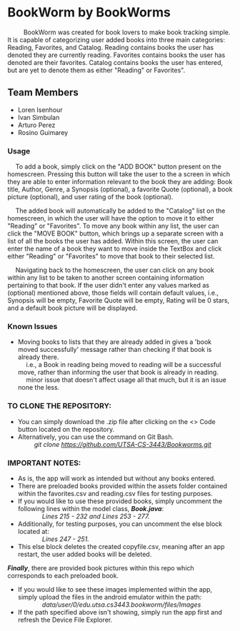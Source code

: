 
# BookWorm by BookWorms

&emsp; &emsp; BookWorm was created for book lovers to make book tracking simple. It is capable of categorizing user added books into three main categories:
Reading, Favorites, and Catalog.
Reading contains books the user has denoted they are currently reading.
Favorites contains books the user has denoted are their favorites.
Catalog contains books the user has entered, but are yet to denote them as either "Reading" or Favorites".

## Team Members

- Loren Isenhour
- Ivan Simbulan
- Arturo Perez
- Rosino Guimarey

### Usage

&emsp; To add a book, simply click on the "ADD BOOK" button present on the homescreen.
Pressing this button will take the user to the a screen in which they are able to enter information relevant to the book they are adding:
Book title, Author, Genre, a Synopsis (optional), a favorite Quote (optional), a book picture (optional), and user rating of the book (optional).

&emsp; The added book will automatically be added to the "Catalog" list on the homescreen, in which the user will have the option to move it to either "Reading" or "Favorites".
To move any book within any list, the user can click the "MOVE BOOK" button, which brings up a separate screen with a list of all the books the user has added.
Within this screen, the user can enter the name of a book they want to move inside the TextBox and click either "Reading" or "Favorites" to move that book to their selected list.

&emsp; Navigating back to the homescreen, the user can click on any book within any list to be taken to another screen containing information pertaining to that book.
If the user didn't enter any values marked as (optional) mentioned above, those fields will contain default values, i.e.,
Synopsis will be empty, Favorite Quote will be empty, Rating will be 0 stars, and a default book picture will be displayed.


### Known Issues
- Moving books to lists that they are already added in gives a 'book moved successfully' message rather than checking if that book is already there.\
&emsp; i.e., a Book in reading being moved to reading will be a successful move, rather than informing the user that book is already in reading.\
&emsp; minor issue that doesn't affect usage all that much, but it is an issue none the less.

### TO CLONE THE REPOSITORY:

- You can simply download the .zip file after clicking on the <> Code button located on the repository.
- Alternatively, you can use the command on Git Bash.\
&emsp; &emsp; _git clone https://github.com/UTSA-CS-3443/Bookworms.git_


### IMPORTANT NOTES:

- As is, the app will work as intended but without any books entered.
- There are preloaded books provided within the assets folder contained within the favorites.csv and reading.csv files for testing purposes.
- If you would like to use these provided books, simply uncomment the following lines within the model class, **_Book.java_**:\
&emsp; &emsp; &emsp; _Lines 215 - 232 and Lines 253 - 277._
- Additionally, for testing purposes, you can uncomment the else block located at:\
&emsp; &emsp; &emsp; _Lines 247 - 251._
- This else block deletes the created copyfile.csv, meaning after an app restart, the user added books will be deleted.

**_Finally_**, there are provided book pictures within this repo which corresponds to each preloaded book.
- If you would like to see these images implemented within the app, simply upload the files in the android emulator within the path:\
&emsp; &emsp; &emsp; _data/user/0/edu.utsa.cs3443.bookworm/files/Images_
- If the path specified above isn't showing, simply run the app first and refresh the Device File Explorer.
